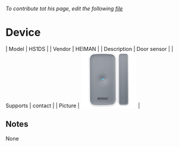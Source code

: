
*To contribute tot his page, edit the following
[file](https://github.com/Koenkk/zigbee2mqtt.io/blob/master/docgen/device_page_notes.js)*

# Device

| Model | HS1DS  |
| Vendor  | HEIMAN  |
| Description | Door sensor |
| Supports | contact |
| Picture | ![../images/devices/HS1DS.jpg](../images/devices/HS1DS.jpg) |

## Notes

None
